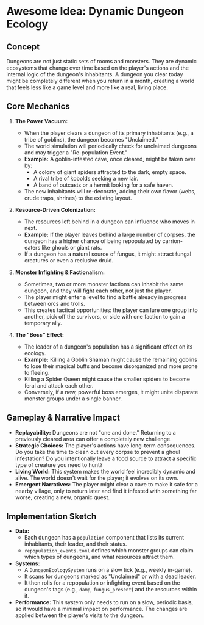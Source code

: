 # Awesome Idea: Dynamic Dungeon Ecology

## Concept

Dungeons are not just static sets of rooms and monsters. They are dynamic ecosystems that change over time based on the player's actions and the internal logic of the dungeon's inhabitants. A dungeon you clear today might be completely different when you return in a month, creating a world that feels less like a game level and more like a real, living place.

## Core Mechanics

1.  **The Power Vacuum:**
    *   When the player clears a dungeon of its primary inhabitants (e.g., a tribe of goblins), the dungeon becomes "Unclaimed."
    *   The world simulation will periodically check for unclaimed dungeons and may trigger a "Re-population Event."
    *   **Example:** A goblin-infested cave, once cleared, might be taken over by:
        *   A colony of giant spiders attracted to the dark, empty space.
        *   A rival tribe of kobolds seeking a new lair.
        *   A band of outcasts or a hermit looking for a safe haven.
    *   The new inhabitants will re-decorate, adding their own flavor (webs, crude traps, shrines) to the existing layout.

2.  **Resource-Driven Colonization:**
    *   The resources left behind in a dungeon can influence who moves in next.
    *   **Example:** If the player leaves behind a large number of corpses, the dungeon has a higher chance of being repopulated by carrion-eaters like ghouls or giant rats.
    *   If a dungeon has a natural source of fungus, it might attract fungal creatures or even a reclusive druid.

3.  **Monster Infighting & Factionalism:**
    *   Sometimes, two or more monster factions can inhabit the same dungeon, and they will fight each other, not just the player.
    *   The player might enter a level to find a battle already in progress between orcs and trolls.
    *   This creates tactical opportunities: the player can lure one group into another, pick off the survivors, or side with one faction to gain a temporary ally.

4.  **The "Boss" Effect:**
    *   The leader of a dungeon's population has a significant effect on its ecology.
    *   **Example:** Killing a Goblin Shaman might cause the remaining goblins to lose their magical buffs and become disorganized and more prone to fleeing.
    *   Killing a Spider Queen might cause the smaller spiders to become feral and attack each other.
    *   Conversely, if a new, powerful boss emerges, it might unite disparate monster groups under a single banner.

## Gameplay & Narrative Impact

*   **Replayability:** Dungeons are not "one and done." Returning to a previously cleared area can offer a completely new challenge.
*   **Strategic Choices:** The player's actions have long-term consequences. Do you take the time to clean out every corpse to prevent a ghoul infestation? Do you intentionally leave a food source to attract a specific type of creature you need to hunt?
*   **Living World:** This system makes the world feel incredibly dynamic and alive. The world doesn't wait for the player; it evolves on its own.
*   **Emergent Narratives:** The player might clear a cave to make it safe for a nearby village, only to return later and find it infested with something far worse, creating a new, organic quest.

## Implementation Sketch

*   **Data:**
    *   Each dungeon has a `population` component that lists its current inhabitants, their leader, and their status.
    *   `repopulation_events.toml` defines which monster groups can claim which types of dungeons, and what resources attract them.
*   **Systems:**
    *   A `DungeonEcologySystem` runs on a slow tick (e.g., weekly in-game).
    *   It scans for dungeons marked as "Unclaimed" or with a dead leader.
    *   It then rolls for a repopulation or infighting event based on the dungeon's tags (e.g., `damp`, `fungus_present`) and the resources within it.
*   **Performance:** This system only needs to run on a slow, periodic basis, so it would have a minimal impact on performance. The changes are applied between the player's visits to the dungeon.
